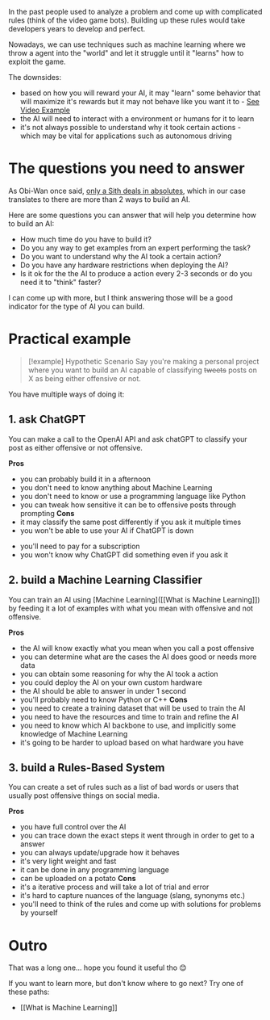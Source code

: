 
In the past people used to analyze a problem and come up with complicated rules (think of the video game bots). Building up these rules would take developers years to develop and perfect. 

Nowadays, we can use techniques such as machine learning where we throw a agent into the "world" and let it struggle until it "learns" how to exploit the game. 

The downsides:
* based on how you will reward your AI, it may "learn" some behavior that will maximize it's rewards but it may not behave like you want it to - [See Video Example](https://www.youtube.com/watch?v=L_4BPjLBF4E)
* the AI will need to interact with a environment or humans for it to learn
* it's not always possible to understand why it took certain actions - which may be vital for applications such as autonomous driving

# The questions you need to answer

As Obi-Wan once said, [only a Sith deals in absolutes](https://www.youtube.com/watch?v=kVu_yMEhUfM), which in our case translates to there are more than 2 ways to build an AI. 

Here are some questions you can answer that will help you determine how to build an AI:
* How much time do you have to build it?
* Do you any way to get examples from an expert performing the task?
* Do you want to understand why the AI took a certain action?
* Do you have any hardware restrictions when deploying the AI?
* Is it ok for the the AI to produce a action every 2-3 seconds or do you need it to "think" faster?

I can come up with more, but I think answering those will be a good indicator for the type of AI you can build.

# Practical example

> [!example] Hypothetic Scenario
> Say you're making a personal project where you want to build an AI capable of classifying ~~tweets~~ posts on X as being either offensive or not.

You have multiple ways of doing it:
## 1. ask ChatGPT
You can make a call to the OpenAI API and ask chatGPT to classify your post as either offensive or not offensive.

**Pros**
- you can probably build it in a afternoon
- you don't need to know anything about Machine Learning
- you don't need to know or use a programming language like Python
- you can tweak how sensitive it can be to offensive posts through prompting
 **Cons**
- it may classify the same post differently if you ask it multiple times
- you won't be able to use your AI if ChatGPT is down
* you'll need to pay for a subscription 
* you won't know why ChatGPT did something even if you ask it

## 2. build a Machine Learning Classifier
You can train an AI using [Machine Learning]([[What is Machine Learning]]) by feeding it a lot of examples with what you mean with offensive and not offensive.

**Pros**
* the AI will know exactly what you mean when you call a post offensive
* you can determine what are the cases the AI does good or needs more data
* you can obtain some reasoning for why the AI took a action
* you could deploy the AI on your own custom hardware
* the AI should be able to answer in under 1 second
* you'll probably need to know Python or C++
**Cons**
* you need to create a training dataset that will be used to train the AI
* you need to have the resources and time to train and refine the AI
* you need to know which AI backbone to use, and implicitly some knowledge of Machine Learning
* it's going to be harder to upload based on what hardware you have
## 3. build a Rules-Based System
You can create a set of rules such as a list of bad words or users that usually post offensive things on social media. 

**Pros**
* you have full control over the AI
* you can trace down the exact steps it went through in order to get to a answer
* you can always update/upgrade how it behaves
* it's very light weight and fast
* it can be done in any programming language
* can be uploaded on a potato
**Cons**
* it's a iterative process and will take a lot of trial and error
* it's hard to capture nuances of the language (slang, synonyms etc.)
* you'll need to think of the rules and come up with solutions for problems by yourself

# Outro

That was a long one... hope you found it useful tho 😊

If you want to learn more, but don't know where to go next? Try one of these paths:
* [[What is Machine Learning]]

